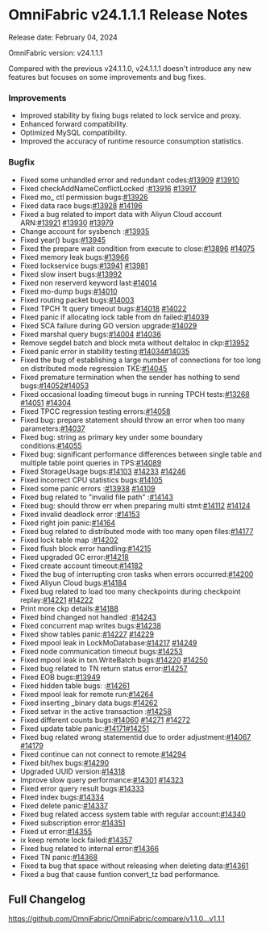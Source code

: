# **OmniFabric v24.1.1.1 Release Notes**

Release date: February 04, 2024

OmniFabric version: v24.1.1.1

Compared with the previous v24.1.1.0, v24.1.1.1 doesn't introduce any new features but focuses on some improvements and bug fixes.

### Improvements

- Improved stability by fixing bugs related to lock service and proxy.
- Enhanced forward compatibility.
- Optimized MySQL compatibility.
- Improved the accuracy of runtime resource consumption statistics.

### Bugfix

- Fixed some unhandled error and redundant codes:[#13909](https://github.com/OmniFabric/OmniFabric/pull/13909) [#13910](https://github.com/OmniFabric/OmniFabric/pull/13910)
- Fixed checkAddNameConflictLocked :[#13916](https://github.com/OmniFabric/OmniFabric/pull/13916) [#13917](https://github.com/OmniFabric/OmniFabric/pull/13917)
- Fixed mo_ ctl permission bugs:[#13926](https://github.com/OmniFabric/OmniFabric/pull/13926)
- Fixed data race bugs:[#13928](https://github.com/OmniFabric/OmniFabric/pull/13928) [#14196](https://github.com/OmniFabric/OmniFabric/pull/14196)
- Fixed a bug related to import data with Aliyun Cloud account ARN:[#13921](https://github.com/OmniFabric/OmniFabric/pull/13921) [#13930](https://github.com/OmniFabric/OmniFabric/pull/13930) [#13979](https://github.com/OmniFabric/OmniFabric/pull/13979)
- Change account for sysbench :[#13935](https://github.com/OmniFabric/OmniFabric/pull/13935)
- Fixed year() bugs:[#13945](https://github.com/OmniFabric/OmniFabric/pull/13945)
- Fixed the prepare wait condition from execute to close:[#13896](https://github.com/OmniFabric/OmniFabric/pull/13896) [#14075](https://github.com/OmniFabric/OmniFabric/pull/14075)
- Fixed memory leak bugs:[#13966](https://github.com/OmniFabric/OmniFabric/pull/13966)
- Fixed lockservice bugs:[#13941](https://github.com/OmniFabric/OmniFabric/pull/13941)
[#13981](https://github.com/OmniFabric/OmniFabric/pull/13981)
- Fixed slow insert bugs:[#13992](https://github.com/OmniFabric/OmniFabric/pull/13992)
- Fixed non reserverd keyword last:[#14014](https://github.com/OmniFabric/OmniFabric/pull/14014)
- Fixed mo-dump bugs:[#14010](https://github.com/OmniFabric/OmniFabric/pull/14010)
- Fixed routing packet bugs:[#14003](https://github.com/OmniFabric/OmniFabric/pull/14003)
- Fixed TPCH 1t query timeout bugs:[#14018](https://github.com/OmniFabric/OmniFabric/pull/14018) [#14022](https://github.com/OmniFabric/OmniFabric/pull/14022)
- Fixed panic if allocating lock table from dn failed:[#14039](https://github.com/OmniFabric/OmniFabric/pull/14039)
- Fixed SCA failure during GO version upgrade:[#14029](https://github.com/OmniFabric/OmniFabric/pull/14029)
- Fixed marshal query bugs:[#14004](https://github.com/OmniFabric/OmniFabric/pull/14004) [#14036](https://github.com/OmniFabric/OmniFabric/pull/14036)
- Remove segdel batch and block meta without deltaloc in ckp:[#13952](https://github.com/OmniFabric/OmniFabric/pull/13952)
- Fixed panic error in stability testing:[#14034](https://github.com/OmniFabric/OmniFabric/pull/14034)[#14035](https://github.com/OmniFabric/OmniFabric/pull/14035)
- Fixed the bug of establishing a large number of connections for too long on distributed mode regression TKE:[#14045](https://github.com/OmniFabric/OmniFabric/pull/14045)
- Fixed premature termination when the sender has nothing to send bugs:[#14052](https://github.com/OmniFabric/OmniFabric/pull/14052)[#14053](https://github.com/OmniFabric/OmniFabric/pull/14053)
- Fixed occasional loading timeout bugs in running TPCH tests:[#13268](https://github.com/OmniFabric/OmniFabric/pull/13268) [#14051](https://github.com/OmniFabric/OmniFabric/pull/14051) [#14304](https://github.com/OmniFabric/OmniFabric/pull/14304)
- Fixed TPCC regression testing errors:[#14058](https://github.com/OmniFabric/OmniFabric/pull/14058)
- Fixed bug: prepare statement should throw an error when too many parameters:[#14037](https://github.com/OmniFabric/OmniFabric/pull/14037)
- Fixed bug: string as primary key under some boundary conditions:[#14055](https://github.com/OmniFabric/OmniFabric/pull/14055)
- Fixed bug: significant performance differences between single table and multiple table point queries in TPS:[#14089](https://github.com/OmniFabric/OmniFabric/pull/14089)
- Fixed StorageUsage bugs:[#14103](https://github.com/OmniFabric/OmniFabric/pull/14103)  [#14233](https://github.com/OmniFabric/OmniFabric/pull/14233) [#14246](https://github.com/OmniFabric/OmniFabric/pull/14246)
- Fixed incorrect CPU statistics bugs:[#14105](https://github.com/OmniFabric/OmniFabric/pull/14105)
- Fixed some panic errors :[#13938](https://github.com/OmniFabric/OmniFabric/pull/13938) [#14109](https://github.com/OmniFabric/OmniFabric/pull/14109)
- Fixed bug related to "invalid file path" :[#14143](https://github.com/OmniFabric/OmniFabric/pull/14143)
- Fixed bug: should throw err when preparing multi stmt:[#14112](https://github.com/OmniFabric/OmniFabric/pull/14112) [#14124](https://github.com/OmniFabric/OmniFabric/pull/14124)
- Fixed invalid deadlock error :[#14153](https://github.com/OmniFabric/OmniFabric/pull/14153)
- Fixed right join panic:[#14164](https://github.com/OmniFabric/OmniFabric/pull/14164)
- Fixed bug related to distributed mode with too many open files:[#14177](https://github.com/OmniFabric/OmniFabric/pull/14177)
- Fixed lock table map :[#14202](https://github.com/OmniFabric/OmniFabric/pull/14202)
- Fixed flush block error handling:[#14215](https://github.com/OmniFabric/OmniFabric/pull/14215)
- Fixed upgraded GC error:[#14218](https://github.com/OmniFabric/OmniFabric/pull/14218)
- Fixed create account timeout:[#14182](https://github.com/OmniFabric/OmniFabric/pull/14182)
- Fixed the bug of interrupting cron tasks when errors occurred:[#14200](https://github.com/OmniFabric/OmniFabric/pull/14200)
- Fixed Aliyun Cloud bugs:[#14184](https://github.com/OmniFabric/OmniFabric/pull/14184)
- Fixed bug related to load too many checkpoints during checkpoint replay:[#14221](https://github.com/OmniFabric/OmniFabric/pull/14221) [#14222](https://github.com/OmniFabric/OmniFabric/pull/14222)
- Print more ckp details:[#14188](https://github.com/OmniFabric/OmniFabric/pull/14188)
- Fixed bind changed not handled :[#14243](https://github.com/OmniFabric/OmniFabric/pull/14243)
- Fixed concurrent map writes bugs:[#14238](https://github.com/OmniFabric/OmniFabric/pull/14238)
- Fixed  show tables panic:[#14227](https://github.com/OmniFabric/OmniFabric/pull/14227) [#14229](https://github.com/OmniFabric/OmniFabric/pull/14229)
- Fixed mpool leak in LockMoDatabase:[#14217](https://github.com/OmniFabric/OmniFabric/pull/14217) [#14249](https://github.com/OmniFabric/OmniFabric/pull/14249)
- Fixed node communication timeout bugs:[#14253](https://github.com/OmniFabric/OmniFabric/pull/142253)
- Fixed mpool leak in txn.WriteBatch bugs:[#14220](https://github.com/OmniFabric/OmniFabric/pull/14220) [#14250](https://github.com/OmniFabric/OmniFabric/pull/14250)
- Fixed bug related to TN return status error:[#14257](https://github.com/OmniFabric/OmniFabric/pull/14257)
- Fixed EOB bugs:[#13949](https://github.com/OmniFabric/OmniFabric/pull/13949)
- Fixed hidden table bugs: :[#14261](https://github.com/OmniFabric/OmniFabric/pull/14261)
- Fixed mpool leak for remote run:[#14264](https://github.com/OmniFabric/OmniFabric/pull/14264)
- Fixed inserting _binary data bugs:[#14262](https://github.com/OmniFabric/OmniFabric/pull/14262)
- Fixed setvar in the active transaction :[#14258](https://github.com/OmniFabric/OmniFabric/pull/14258)
- Fixed different counts bugs:[#14060](https://github.com/OmniFabric/OmniFabric/pull/14060) [#14271](https://github.com/OmniFabric/OmniFabric/pull/14271) [#14272](https://github.com/OmniFabric/OmniFabric/pull/14272)
- Fixed update table panic:[#14171](https://github.com/OmniFabric/OmniFabric/pull/14171)[#14251](https://github.com/OmniFabric/OmniFabric/pull/14251)
- Fixed bug related wrong statementid due to order adjustment:[#14067](https://github.com/OmniFabric/OmniFabric/pull/14067) [#14179](https://github.com/OmniFabric/OmniFabric/pull/14179)
- Fixed continue can not connect to remote:[#14294](https://github.com/OmniFabric/OmniFabric/pull/14294)
- Fixed bit/hex bugs:[#14290](https://github.com/OmniFabric/OmniFabric/pull/14290)
- Upgraded UUID version:[#14318](https://github.com/OmniFabric/OmniFabric/pull/14318)
- Improve slow query performance:[#14301](https://github.com/OmniFabric/OmniFabric/pull/14301) [#14323](https://github.com/OmniFabric/OmniFabric/pull/14323)
- Fixed error query result bugs:[#14333](https://github.com/OmniFabric/OmniFabric/pull/14333)
- Fixed index bugs:[#14334](https://github.com/OmniFabric/OmniFabric/pull/14334)
- Fixed delete panic:[#14337](https://github.com/OmniFabric/OmniFabric/pull/14337)
- Fixed bug related access system table with regular account:[#14340](https://github.com/OmniFabric/OmniFabric/pull/14340)
- Fixed subscription error:[#14351](https://github.com/OmniFabric/OmniFabric/pull/14351)
- Fixed ut error:[#14355](https://github.com/OmniFabric/OmniFabric/pull/14355)
- ix keep remote lock failed:[#14357](https://github.com/OmniFabric/OmniFabric/pull/14357)
- Fixed bug related to internal error:[#14366](https://github.com/OmniFabric/OmniFabric/pull/14366)
- Fixed TN panic:[#14368](https://github.com/OmniFabric/OmniFabric/pull/14368)
- Fixed ta bug that space without releasing when deleting data:[#14361](https://github.com/OmniFabric/OmniFabric/pull/14361)
- Fixed a bug that cause funtion convert_tz bad performance.

## Full Changelog

<https://github.com/OmniFabric/OmniFabric/compare/v1.1.0...v1.1.1>
